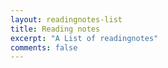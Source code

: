 ```yaml
---
layout: readingnotes-list
title: Reading notes
excerpt: "A List of readingnotes"
comments: false
---
```

<script type="text/javascript" src="http://tajs.qq.com/stats?sId=66526224" charset="UTF-8"></script>
